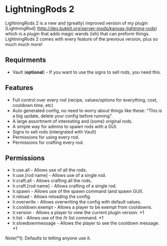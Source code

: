 LightningRods 2
=================================
LightningRods 2 is a new and (greatly) improved version of my plugin [LightningRod] (http://dev.bukkit.org/server-mods/kanoas-lightning-rods) which is a plugin that adds magic wands (ish) that can preform things.  LightningRods 2 comes with every feature of the previous version, plus so much much more! 

Requirments
-----------
 - Vault (**optional**) - If you want to use the signs to sell rods, you need this.

Features
-----------
 - Full control over every rod (recipe, values/options for everything, cost, cooldown time, etc)
 - Auto generated config, no need to worry about things like these: "This is a big update, delete your config before running".
 - A large assortment of interesting and (some) original rods.
 - A simple way for admins to spawn rods with a GUI.
 - Signs to sell rods (intergrated with Vault)
 - Permissions for using every rod.
 - Permissions for crafting every rod.
 
Permissions
-----------
 - lr.use.all - Allows use of all the rods.
 - lr.use.[rod name] - Allows use of a single rod.
 - lr.craft.all - Allows crafting all the rods.
 - lr.craft.[rod name] - Allows crafting of a single rod.
 - lr.spawn - Allows use of the spawn command (and spawn GUI).
 - lr.reload - Allows reloading the config.
 - lr.overwrite - Allows overwriting the config with default values.
 - lr.cooldown.exempt - Allows a player to be exempt from cooldowns.
 - lr.version - Allows a player to view the current plugin version. *1
 - lr.list - Allows use of the /lr list command. *1
 - lr.slowdownmessage - Allows the player to see the cooldown message. *1
 
 Note(*1): Defaults to letting anyone use it.
